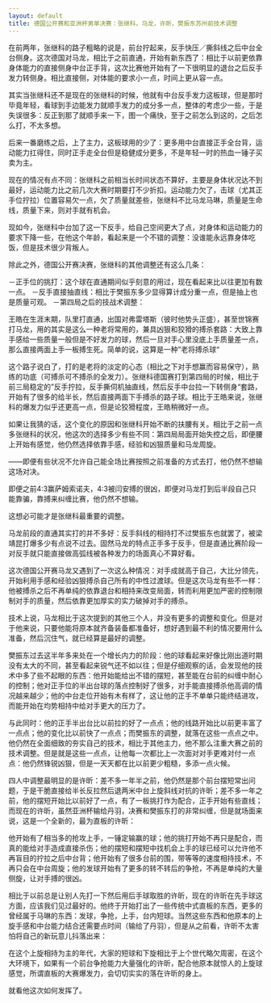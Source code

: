 ```yaml
---
layout: default
title: 德国公开赛和亚洲杯男单决赛：张继科，马龙，许昕，樊振东苏州前技术调整
---
```


在前两年，张继科的路子粗略的说是，前台拧起来，反手快压／撕斜线之后中台全台侧身。这次德国对马龙，相比于之前直通，开始有新东西了：相比于以前更依靠身体能力的直接侧身中台正手背，这次比赛他开始有了一下很明显的退台之后反手发力转侧身。相比直接侧，对体能的要求小一点，时间上更从容一点。

其实当张继科还不是现在的张继科的时候，他就有中台反手发力这板球，但是那时毕竟年轻，看球到手边能发力就顺手发力的成分多一点，整体的考虑少一些，于是失误很多：反正到那了就顺手来一下，图一个痛快，至于之前怎么到这的，之后怎么打，不太多想。

后来一番磨练之后，上了主力，这板球用的少了：更多用中台直接正手全台背，运动能力扛得住，同时正手走全台但是稳健成分更多，不是年轻一时的热血一锤子买卖为主。

现在的情况有点不同：张继科之前相当长时间状态不算好，主要是身体状况达不到最好，运动能力比之前几次大赛时期要打不少折扣。运动能力欠了，击球（尤其正手位拧拉）位置容易欠一点，欠了质量就差些，张继科不比马龙马琳，质量是生命线，质量下来，则对手就有机会。

现如今，张继科中台加了这一下反手，给自己空间更大了点，对身体和运动能力的要求下降一些，在他这个年龄，看起来是一个不错的调整：没谁能永远靠身体吃饭，但是技术很少背叛人。

除此之外，德国公开赛决赛，张继科的其他调整还有这么几条：

－正手位的挑打：这个球在直通期间似乎刻意的用过，现在看起来比以往更加有数一点。
－反手直接抽直线：相比于樊振东多少显得算计成分重一点，但是抽上也是质量可观。
－第四局之后的技战术调整：

王皓在生涯末期，队里打直通，出国对弗雷塔斯（彼时他势头正盛），甚至世锦赛打马龙，用的其实是这么一种老将常用的，兼具凶狠和狡猾的搏杀套路：大致上靠手感给一些质量一般但是不好发力的球，然后一旦对手心里没底上手质量差一点，那么直接两面上手一板搏生死。简单的说，这算是一种”老将搏杀球“

这个路子说白了，打的是老将的淡定的心态（相比之下对手想赢而容易保守），熟练的功底（可搏杀可不搏杀的全发力）。张继科德国赛打到第四局的时候，相比于前三局稳定的”反手拧拉，反手撕伺机抽直线，然后反手中台拉一下转侧身“套路，开始有了很多的给半长，然后直接两面下手搏杀的路子球。相比于王皓来说，张继科的爆发力似乎还更高一点，但是论狡猾程度，王皓稍微好一点。

如果让我猜的话，这个变化的原因和张继科开始不断的扶腰有关。相比于之前一点多张继科的状况，他这次的选择多少有些不同：第四局局面开始失控之后，即便腰上开始有感觉，他仍然选择依靠手感，经验和凶狠质量和马龙周旋。

——即便有些状况不允许自己能全场比赛按照之前准备的方式去打，他仍然不想输这场对决。

即便之前4:3赢萨姆索诺夫，4:3被闫安搏的很凶，即便对马龙打到后半段自己只能靠骗，靠搏来纠缠比赛，他仍然不想输。

这想必可能才是张继科最重要的调整。



马龙前段的直通其实打的并不多好：反手斜线的相持打不过樊振东也就罢了，被梁靖昆打爆多少有点说不过去。固然马龙的特点正手多于反手，但是直通比赛阶段一对反手就只能直接做高弧线被各种发力的场面真心不算好看。

这次德国公开赛马龙又遇到了一次这么种情况：对手成就高于自己，大比分领先，开始利用手感和经验凶狠搏杀自己所有的中性过渡球。但是这次马龙有些不一样：他被搏杀之后不再单纯的依靠退台和相持来改变局面，转而利用更加严密的控制限制对手的质量，然后依靠更加厚实的实力破掉对手的搏杀。

技术上说，马龙相比于这次提到的其他三个人，并没有更多的调整和变化。但是对于他来说，只要他能将原本就齐备装备都准备好，想好遇到最不利的情况要用什么准备，然后沉住气，就已经算是最好的调整。


樊振东过去这半年多来处在一个增长内力的阶段：他的球看起来好像比刚出道时期没有太大的不同，甚至看起来锐气还不如以往；但是仔细观察的话，会发现他的技术中多了些不起眼的东西：他开始能给出不错的摆短，甚至能在台前的纠缠中耐心的控制；他对正手位的半出台球的落点控制好了很多，对手能直接搏杀他高调的情况越来越少；他的中台走位开始有木有样了，这让他的正手不单单只能终结进攻，而能开始在均势相持中给对手更大的压力了。

与此同时：他的正手半出台比以前拉的好了一点点；他的线路开始比以前更丰富了一点点；他的变化比以前快了一点点；而樊振东的调整，就落在这些一点点之中。他仍然在全面细致的夯实自己的技术，相比于其他主力，他不那么注重大赛之前的技术调整。但是就是这些一点点，让他每一次都比上一次面对对手更难对付一点点：他仍然锋锐凶狠，但是一天天都在比以前更少粗糙，多添一点火候。


四人中调整最明显的是许昕：差不多一年半之前，他仍然是那个前台摆短常出问题，于是干脆直接给半长反拉然后退两米中台上旋斜线对抗的许昕；差不多一年之前，他的摆短开始比以前好了一点，有了一板挑打作为配合，正手开始有些直线；而现在的许昕，虽然亚洲杯输给丹羽，决赛和樊振东打的非常纠缠，但是就场面来说，这是一个全新的，最为直板的许昕：

他开始有了相当多的抢攻上手，一锤定输赢的球；他的挑打开始不再只是配合，而真的能给对手造成直接杀伤；他的摆短和摆短中找机会上手的球已经可以允许他不再盲目的拧拉之后中台背；他开始有了很多台前的围，带等等的速度相持技术，不再只会在中台周旋；他的发球开始有了更多的转不转后的争抢，不再是单纯的大量侧旋，让对手搏的很凶。

相比于以前总是让别人先打一下然后用后手球取胜的许昕，现在的许昕在先手球这方面，应该我们见过最好的。他终于开始打出了一些传统中式直板的东西，更多的曾经属于马琳的东西：发球，争抢，上手，台内短球。当然这些东西和他原本的上旋手感和中台能力结合还需要点时间（输给了丹羽），但是从之前看，许昕不太害怕将自己的新玩意儿抖落出来：

在这个上旋相持为主的年代，大家的短球和下旋相比于上个世代略欠周密，在这个大环境下，如果有一个前台争抢能力大量强化的许昕，配合他原本就惊人的上旋球感觉，所谓直板的大赛爆发力，会切切实实的落在许昕的身上。

就看他这次如何发挥了。
